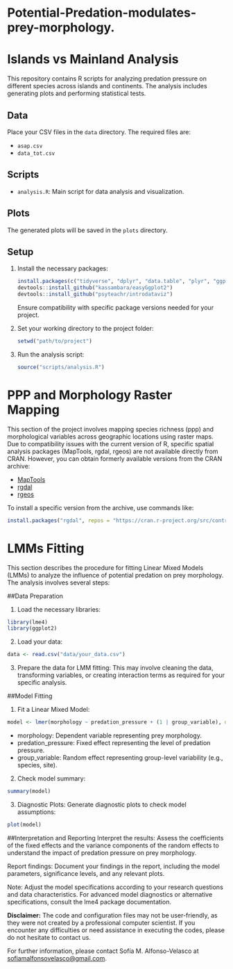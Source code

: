 # Potential-Predation-modulates-prey-morphology.

# Islands vs Mainland Analysis

This repository contains R scripts for analyzing predation pressure on different species across islands and continents. The analysis includes generating plots and performing statistical tests.

## Data

Place your CSV files in the `data` directory. The required files are:
- `asap.csv`
- `data_tot.csv`

## Scripts

- `analysis.R`: Main script for data analysis and visualization.

## Plots

The generated plots will be saved in the `plots` directory.

## Setup

1. Install the necessary packages:
    ```R
    install.packages(c("tidyverse", "dplyr", "data.table", "plyr", "ggplot2", "nortest", "hrbrthemes", "viridis", "ggbeeswarm", "devtools", "Rmisc", "remotes", "see", "showtext"))
    devtools::install_github("kassambara/easyGgplot2")
    devtools::install_github("psyteachr/introdataviz")
    ```
   
   Ensure compatibility with specific package versions needed for your project.

2. Set your working directory to the project folder:
    ```R
    setwd("path/to/project")
    ```

3. Run the analysis script:
    ```R
    source("scripts/analysis.R")
    ```

# PPP and Morphology Raster Mapping

This section of the project involves mapping species richness (ppp) and morphological variables across geographic locations using raster maps. Due to compatibility issues with the current version of R, specific spatial analysis packages (MapTools, rgdal, rgeos) are not available directly from CRAN. However, you can obtain formerly available versions from the CRAN archive:

- [MapTools](https://cran.r-project.org/src/contrib/Archive/maptools/)
- [rgdal](https://cran.r-project.org/src/contrib/Archive/rgdal/)
- [rgeos](https://cran.r-project.org/src/contrib/Archive/rgeos/)

To install a specific version from the archive, use commands like:
```R
install.packages("rgdal", repos = "https://cran.r-project.org/src/contrib/Archive/rgdal/", type = "source")
 ```

# LMMs Fitting

This section describes the procedure for fitting Linear Mixed Models (LMMs) to analyze the influence of potential predation on prey morphology. The analysis involves several steps:

##Data Preparation
1. Load the necessary libraries:
 ```R
library(lme4)
library(ggplot2)
 ```
2. Load your data:
 ```R
data <- read.csv("data/your_data.csv")
 ```

3. Prepare the data for LMM fitting: This may involve cleaning the data, transforming variables, or creating interaction terms as required for your specific analysis.

##Model Fitting

1. Fit a Linear Mixed Model:
 ```R
model <- lmer(morphology ~ predation_pressure + (1 | group_variable), data = data)
 ```
- morphology: Dependent variable representing prey morphology.
- predation_pressure: Fixed effect representing the level of predation pressure.
- group_variable: Random effect representing group-level variability (e.g., species, site).

2. Check model summary:
 ```R
summary(model)
 ```
3. Diagnostic Plots: Generate diagnostic plots to check model assumptions:
 ```R
plot(model)
 ```
##Interpretation and Reporting
Interpret the results: Assess the coefficients of the fixed effects and the variance components of the random effects to understand the impact of predation pressure on prey morphology.

Report findings: Document your findings in the report, including the model parameters, significance levels, and any relevant plots.

Note: Adjust the model specifications according to your research questions and data characteristics. For advanced model diagnostics or alternative specifications, consult the lme4 package documentation.

**Disclaimer:** The code and configuration files may not be user-friendly, as they were not created by a professional computer scientist. If you encounter any difficulties or need assistance in executing the codes, please do not hesitate to contact us.

For further information, please contact Sofía M. Alfonso-Velasco at sofiamalfonsovelasco@gmail.com.
